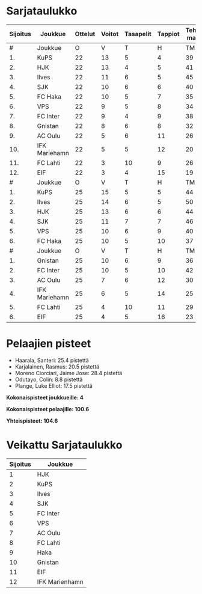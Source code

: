 # Sarjataulukko
| Sijoitus | Joukkue | Ottelut | Voitot | Tasapelit | Tappiot | Tehdyt maalit | Päästetyt maalit | Maaliero | Syötöt |
|----------|---------|---------|--------|-----------|---------|----------------|-------------------|----------|-------|
|# | Joukkue | O | V | T | H | TM | PM | ME | S | L | L% | R | KK | PK | PA | P|
|1. | KuPS | 22 | 13 | 5 | 4 | 39 | 22 | 17 | 19 | 255 | 15,29 | 231 | 32 | 1 | 32 | 44|
|2. | HJK | 22 | 13 | 4 | 5 | 41 | 21 | 20 | 28 | 315 | 13,02 | 235 | 37 | 1 | 32 | 43|
|3. | Ilves | 22 | 11 | 6 | 5 | 45 | 25 | 20 | 36 | 238 | 18,91 | 238 | 56 | 4 | 42 | 39|
|4. | SJK | 22 | 10 | 6 | 6 | 40 | 33 | 7 | 27 | 285 | 14,04 | 270 | 52 | 0 | 45 | 36|
|5. | FC Haka | 22 | 10 | 5 | 7 | 35 | 32 | 3 | 25 | 199 | 17,59 | 283 | 65 | 2 | 43 | 35|
|6. | VPS | 22 | 9 | 5 | 8 | 34 | 36 | -2 | 18 | 239 | 14,23 | 253 | 38 | 3 | 32 | 32|
|7. | FC Inter | 22 | 9 | 4 | 9 | 38 | 29 | 9 | 29 | 226 | 16,81 | 217 | 49 | 2 | 38 | 31|
|8. | Gnistan | 22 | 8 | 6 | 8 | 32 | 34 | -2 | 23 | 213 | 15,02 | 251 | 63 | 1 | 31 | 30|
|9. | AC Oulu | 22 | 5 | 6 | 11 | 26 | 36 | -10 | 17 | 180 | 14,44 | 299 | 62 | 7 | 38 | 21|
|10. | IFK Mariehamn | 22 | 5 | 5 | 12 | 20 | 38 | -18 | 10 | 179 | 11,17 | 220 | 53 | 5 | 23 | 20|
|11. | FC Lahti | 22 | 3 | 10 | 9 | 26 | 38 | -12 | 21 | 189 | 13,76 | 218 | 50 | 1 | 35 | 19|
|12. | EIF | 22 | 3 | 4 | 15 | 19 | 51 | -32 | 11 | 175 | 10,86 | 241 | 61 | 4 | 25 | 13|
|# | Joukkue | O | V | T | H | TM | PM | ME | S | L | L% | R | KK | PK | PA | P|
|1. | KuPS | 25 | 15 | 5 | 5 | 44 | 24 | 20 | 23 | 284 | 15,49 | 257 | 37 | 1 | 36 | 50|
|2. | Ilves | 25 | 14 | 6 | 5 | 50 | 27 | 23 | 40 | 271 | 18,45 | 266 | 58 | 4 | 46 | 48|
|3. | HJK | 25 | 13 | 6 | 6 | 44 | 25 | 19 | 31 | 355 | 12,39 | 276 | 49 | 1 | 34 | 45|
|4. | SJK | 25 | 11 | 7 | 7 | 46 | 39 | 7 | 31 | 320 | 14,38 | 302 | 57 | 0 | 55 | 40|
|5. | VPS | 25 | 10 | 6 | 9 | 40 | 41 | -1 | 21 | 273 | 14,65 | 282 | 44 | 3 | 37 | 36|
|6. | FC Haka | 25 | 10 | 5 | 10 | 37 | 40 | -3 | 26 | 221 | 16,74 | 319 | 74 | 3 | 46 | 35|
|# | Joukkue | O | V | T | H | TM | PM | ME | S | L | L% | R | KK | PK | PA | P|
|1. | Gnistan | 25 | 10 | 6 | 9 | 36 | 38 | -2 | 27 | 239 | 15,06 | 278 | 70 | 1 | 36 | 36|
|2. | FC Inter | 25 | 10 | 5 | 10 | 42 | 32 | 10 | 33 | 262 | 16,03 | 236 | 55 | 2 | 39 | 35|
|3. | AC Oulu | 25 | 7 | 6 | 12 | 30 | 37 | -7 | 20 | 204 | 14,71 | 334 | 68 | 8 | 42 | 27|
|4. | IFK Mariehamn | 25 | 6 | 5 | 14 | 25 | 42 | -17 | 14 | 216 | 11,57 | 237 | 58 | 5 | 31 | 23|
|5. | FC Lahti | 25 | 4 | 10 | 11 | 29 | 45 | -16 | 23 | 213 | 13,62 | 262 | 60 | 2 | 42 | 22|
|6. | EIF | 25 | 4 | 5 | 16 | 23 | 56 | -33 | 15 | 196 | 11,73 | 278 | 72 | 5 | 28 | 17|

# Pelaajien pisteet
* Haarala, Santeri: 25.4 pistettä
* Karjalainen, Rasmus: 20.5 pistettä
* Moreno Ciorciari, Jaime Jose: 28.4 pistettä
* Odutayo, Colin: 8.8 pistettä
* Plange, Luke Elliot: 17.5 pistettä

**Kokonaispisteet joukkueille: 4**

**Kokonaispisteet pelaajille: 100.6**

**Yhteispisteet: 104.6**

# Veikattu Sarjataulukko
| Sijoitus | Joukkue |
|----------|---------|
| 1 | HJK |
| 2 | KuPS |
| 3 | Ilves |
| 4 | SJK |
| 5 | FC Inter |
| 6 | VPS |
| 7 | AC Oulu |
| 8 | FC Lahti |
| 9 | Haka |
| 10 | Gnistan |
| 11 | EIF |
| 12 | IFK Marienhamn |
